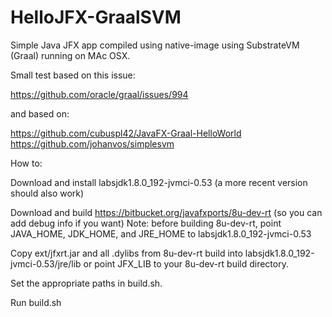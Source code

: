 # HelloJFX-GraalSVM
Simple Java JFX app compiled using native-image using SubstrateVM (Graal) running on MAc OSX.

Small test based on this issue:

https://github.com/oracle/graal/issues/994


and based on:

https://github.com/cubuspl42/JavaFX-Graal-HelloWorld
https://github.com/johanvos/simplesvm

How to:

Download and install labsjdk1.8.0_192-jvmci-0.53 (a more recent version should also work)

Download and build https://bitbucket.org/javafxports/8u-dev-rt (so you can add debug info if you want)
Note: before building 8u-dev-rt, point JAVA_HOME, JDK_HOME, and JRE_HOME to labsjdk1.8.0_192-jvmci-0.53

Copy ext/jfxrt.jar and all .dylibs from 8u-dev-rt build into labsjdk1.8.0_192-jvmci-0.53/jre/lib or point JFX_LIB to your 8u-dev-rt build directory.

Set the appropriate paths in build.sh.

Run build.sh




